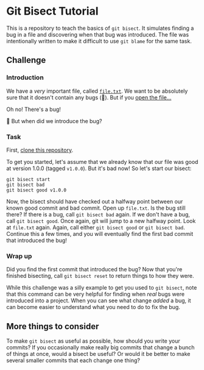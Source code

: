 # Git Bisect Tutorial

This is a repository to teach the basics of `git bisect`. It simulates finding
a bug in a file and discovering when that bug was introduced. The file was
intentionally written to make it difficult to use `git blame` for the same task.

## Challenge

### Introduction

We have a _very_ important file, called [`file.txt`][buggy-file]. We want to be absolutely
sure that it doesn't contain any bugs (🐛). But if you
[open the file...][buggy-file]

Oh no! There's a bug!

🤔 But when did we introduce the bug?

### Task

First, [clone this repository](https://docs.github.com/en/repositories/creating-and-managing-repositories/cloning-a-repository).

To get you started, let's assume that we already know that our file was good at version 1.0.0 (tagged `v1.0.0`). But it's bad now! So let's start
our bisect:

```shell
git bisect start
git bisect bad
git bisect good v1.0.0
```

Now, the bisect should have checked out a halfway point between our known
good commit and bad commit. Open up `file.txt`. Is the bug
still there? If there is a bug, call `git bisect bad` again. If we don't
have a bug, call `git bisect good`. Once again, git will jump to
a new halfway point. Look at `file.txt` again. Again, call either
`git bisect good` or `git bisect bad`. Continue this a few times, and
you will eventually find the first bad commit that introduced the bug!

### Wrap up

Did you find the first commit that introduced the bug? Now that you're
finished bisecting, call `git bisect reset` to return things to how
they were.

While this challenge was a silly example to get you used to `git bisect`,
note that this command can be very helpful for finding when *real* bugs
were introduced into a project. When you can see what change *added* a
bug, it can become easier to understand what you need to do to fix the
bug.


## More things to consider

To make `git bisect` as useful as possible, how should you write your
commits? If you occasionally make really big commits that change a
bunch of things at once, would a bisect be useful? Or would it be
better to make several smaller commits that each change one thing?

[buggy-file]: ./file.txt
